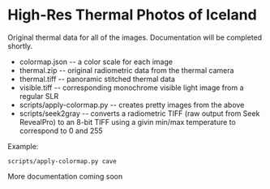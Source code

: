 # High-Res Thermal Photos of Iceland

Original thermal data for all of the images. Documentation will be completed shortly.

* colormap.json -- a color scale for each image
* thermal.zip -- original radiometric data from the thermal camera
* thermal.tiff -- panoramic stitched thermal data
* visible.tiff -- corresponding monochrome visible light image from a regular SLR
* scripts/apply-colormap.py -- creates pretty images from the above
* scripts/seek2gray -- converts a radiometric TIFF (raw output from Seek RevealPro) to an 8-bit TIFF using a givin min/max temperature to correspond to 0 and 255

Example:
```
scripts/apply-colormap.py cave
```

More documentation coming soon


